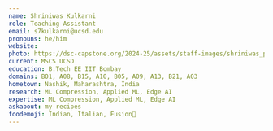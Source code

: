 ```yaml
---
name: Shriniwas Kulkarni
role: Teaching Assistant
email: s7kulkarni@ucsd.edu
pronouns: he/him
website:
photo: https://dsc-capstone.org/2024-25/assets/staff-images/shriniwas_pro_pic_cropped.png
current: MSCS UCSD
education: B.Tech EE IIT Bombay
domains: B01, A08, B15, A10, B05, A09, A13, B21, A03
hometown: Nashik, Maharashtra, India
research: ML Compression, Applied ML, Edge AI
expertise: ML Compression, Applied ML, Edge AI
askabout: my recipes
foodemoji: Indian, Italian, Fusion🍞
---
```

